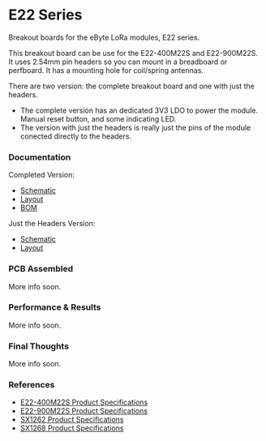# E22 Series

Breakout boards for the eByte LoRa modules, E22 series.

This breakout board can be use for the E22-400M22S and E22-900M22S. It uses 2.54mm pin headers so you can mount in a breadboard or perfboard. It has a mounting hole for coil/spring antennas.

There are two version: the complete breakout board and one with just the headers.

 - The complete version has an dedicated 3V3 LDO to power the module. Manual reset button, and some indicating LED.
 - The version with just the headers is really just the pins of the module conected directly to the headers.

### Documentation

Completed Version:

- [Schematic](https://github.com/gabrielvegamotta/lora-ebyte-breakout-boards/blob/main/E22/pdfs/SCH-e22-400_900m22s-breakoutboard-v1.pdf)
- [Layout](https://github.com/gabrielvegamotta/lora-ebyte-breakout-boards/blob/main/E22/pdfs/PCB-e22-400_900m22s-breakoutboard-v1.pdf)
- [BOM](https://github.com/gabrielvegamotta/lora-ebyte-breakout-boards/blob/main/E22/bom/ibom-e22-400_900m22s-breakoutboard-v1.html)


Just the Headers Version:

- [Schematic](https://github.com/gabrielvegamotta/lora-ebyte-breakout-boards/blob/main/E22/pdfs/SCH-e22-400_900m22s-breakoutboard-v1.pdf)
- [Layout](https://github.com/gabrielvegamotta/lora-ebyte-breakout-boards/blob/main/E22/pdfs/PCB-e22-400_900m22s-breakout-justheaders.pdf)


### PCB Assembled

More info soon.

### Performance & Results

More info soon.

### Final Thoughts

More info soon.

### References

 - [E22-400M22S Product Specifications](https://www.cdebyte.com/products/E22-400M22S)
 - [E22-900M22S Product Specifications](https://www.cdebyte.com/products/E22-900M22S)
 - [SX1262 Product Specifications](https://www.semtech.com/products/wireless-rf/lora-connect/sx1262)
 - [SX1268 Product Specifications](https://www.semtech.com/products/wireless-rf/lora-connect/sx1268)